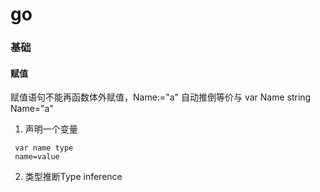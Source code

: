 # go

### 基础

#### 赋值

赋值语句不能再函数体外赋值，Name:="a" 自动推倒等价与 var Name string Name="a"

1. 声明一个变量
```
 var name type
 name=value
```
2. 类型推断Type inference

